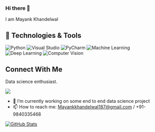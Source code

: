 ### Hi there 👋
I am Mayank Khandelwal

## 🔧 Technologies & Tools
![Python](https://img.shields.io/badge/Code-Python-informational?style=flat&logo=python&logoColor=white&color=ff69b4)
![Visual Studio](https://img.shields.io/badge/IDE-Visual%20Studio-informational?style=flat&logo=visual-studio&logoColor=white&color=ff69b4)
![PyCharm](https://img.shields.io/badge/IDE-PyCharm-informational?style=flat&logo=pycharm&logoColor=white&color=ff69b4)
![Machine Learning](https://img.shields.io/badge/Code-Python-informational?style=flat&logo=python&logoColor=white&color=ff69b4)
![Deep Learning](https://img.shields.io/badge/Code-Python-informational?style=flat&logo=python&logoColor=white&color=ff69b4)
![Computer Vision](https://img.shields.io/badge/Code-Python-informational?style=flat&logo=python&logoColor=white&color=ff69b4)




## Connect With Me
<!-- Contacts -->

Data science enthusiast.

![](https://komarev.com/ghpvc/?username=mayank187)
- 🔭 I’m currently working on some end to end data science project 
- 📫 How to reach me: Mayankkhandelwal187@gmail.com / +91-9840335468


<a href="https://github.com/Mayank187/Mayank187">
  <img align="center" src="https://github-readme-stats.vercel.app/api?username=Mayank187&show_icons=true&line_height=27&theme=radical" alt="GitHub Stats"/>
</a>

